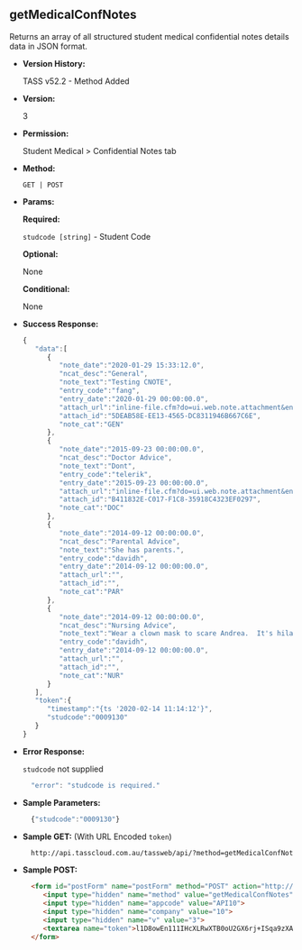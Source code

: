 **getMedicalConfNotes**
----
  Returns an array of all structured student medical confidential notes details data in JSON format.
  
* **Version History:**

  TASS v52.2 - Method Added

* **Version:**

  3

* **Permission:**

  Student Medical > Confidential Notes tab

* **Method:**

  `GET | POST`
  
*  **Params:**

   **Required:**
 
   `studcode [string]` - Student Code

   **Optional:**

   None

   **Conditional:**

   None

* **Success Response:**

    ```javascript
    { 
       "data":[ 
          { 
             "note_date":"2020-01-29 15:33:12.0",
             "ncat_desc":"General",
             "note_text":"Testing CNOTE",
             "entry_code":"fang",
             "entry_date":"2020-01-29 00:00:00.0",
             "attach_url":"inline-file.cfm?do=ui.web.note.attachment&entity_code=0009130&entity_type=M&note_cat=GEN&note_date=2020-01-29 15:33:12.0&notetype=confidential",
             "attach_id":"5DEAB58E-EE13-4565-DC8311946B667C6E",
             "note_cat":"GEN"
          },
          { 
             "note_date":"2015-09-23 00:00:00.0",
             "ncat_desc":"Doctor Advice",
             "note_text":"Dont",
             "entry_code":"telerik",
             "entry_date":"2015-09-23 00:00:00.0",
             "attach_url":"inline-file.cfm?do=ui.web.note.attachment&entity_code=0009130&entity_type=M&note_cat=DOC&note_date=2015-09-23 00:00:00.0&notetype=confidential",
             "attach_id":"B411832E-C017-F1C8-35918C4323EF0297",
             "note_cat":"DOC"
          },
          { 
             "note_date":"2014-09-12 00:00:00.0",
             "ncat_desc":"Parental Advice",
             "note_text":"She has parents.",
             "entry_code":"davidh",
             "entry_date":"2014-09-12 00:00:00.0",
             "attach_url":"",
             "attach_id":"",
             "note_cat":"PAR"
          },
          { 
             "note_date":"2014-09-12 00:00:00.0",
             "ncat_desc":"Nursing Advice",
             "note_text":"Wear a clown mask to scare Andrea.  It's hilarious.",
             "entry_code":"davidh",
             "entry_date":"2014-09-12 00:00:00.0",
             "attach_url":"",
             "attach_id":"",
             "note_cat":"NUR"
          }
       ],
       "token":{ 
          "timestamp":"{ts '2020-02-14 11:14:12'}",
          "studcode":"0009130"
       }
    }
    ```
 
* **Error Response:**

    `studcode` not supplied
    ```javascript
      "error": "studcode is required."
    ```

* **Sample Parameters:**

  ```javascript
    {"studcode":"0009130"}
  ```

* **Sample GET:** (With URL Encoded `token`)

  ```HTML
    http://api.tasscloud.com.au/tassweb/api/?method=getMedicalConfNotes&appcode=API10&company=10&v=3&token=l1D8owEn111IHcXLRwXTB0oU2GX6rj%2BISqa9zXA8We3J3mwgjW5pdUvFK3%2FIZ4mJ4bMyfKTmEoup%2B3tTE9GeLQ%3D%3D
  ```
  
* **Sample POST:**

  ```HTML
    <form id="postForm" name="postForm" method="POST" action="http://api.tasscloud.com.au/tassweb/api/">
       <input type="hidden" name="method" value="getMedicalConfNotes">
       <input type="hidden" name="appcode" value="API10">
       <input type="hidden" name="company" value="10">
       <input type="hidden" name="v" value="3">
       <textarea name="token">l1D8owEn111IHcXLRwXTB0oU2GX6rj+ISqa9zXA8We3J3mwgjW5pdUvFK3/IZ4mJ4bMyfKTmEoup+3tTE9GeLQ==</textarea>
    </form>
  ```